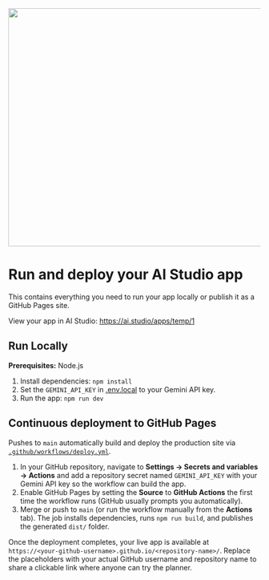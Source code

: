<div align="center">
<img width="1200" height="475" alt="GHBanner" src="https://github.com/user-attachments/assets/0aa67016-6eaf-458a-adb2-6e31a0763ed6" />
</div>

# Run and deploy your AI Studio app

This contains everything you need to run your app locally or publish it as a GitHub Pages site.

View your app in AI Studio: https://ai.studio/apps/temp/1

## Run Locally

**Prerequisites:**  Node.js

1. Install dependencies: `npm install`
2. Set the `GEMINI_API_KEY` in [.env.local](.env.local) to your Gemini API key.
3. Run the app: `npm run dev`

## Continuous deployment to GitHub Pages

Pushes to `main` automatically build and deploy the production site via [`.github/workflows/deploy.yml`](.github/workflows/deploy.yml).

1. In your GitHub repository, navigate to **Settings → Secrets and variables → Actions** and add a repository secret named `GEMINI_API_KEY` with your Gemini API key so the workflow can build the app.
2. Enable GitHub Pages by setting the **Source** to **GitHub Actions** the first time the workflow runs (GitHub usually prompts you automatically).
3. Merge or push to `main` (or run the workflow manually from the **Actions** tab). The job installs dependencies, runs `npm run build`, and publishes the generated `dist/` folder.

Once the deployment completes, your live app is available at `https://<your-github-username>.github.io/<repository-name>/`. Replace the placeholders with your actual GitHub username and repository name to share a clickable link where anyone can try the planner.

